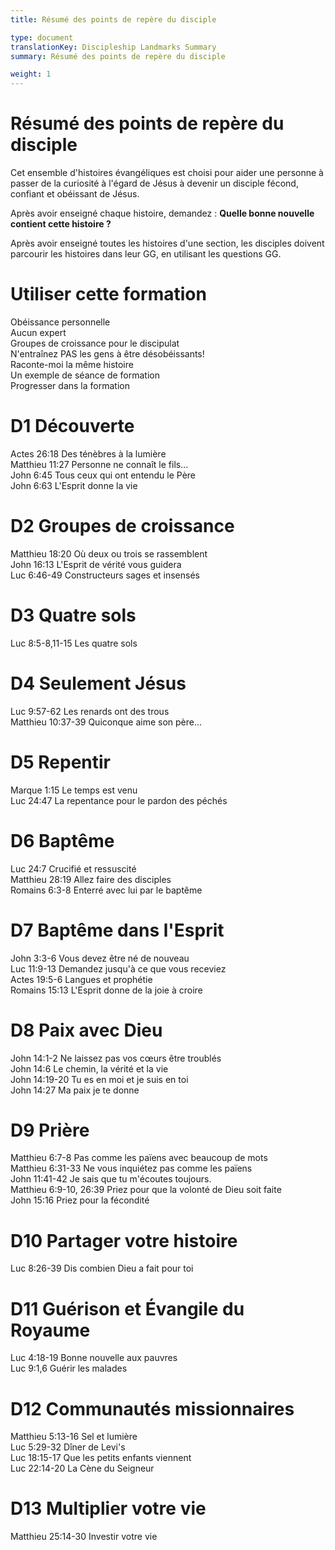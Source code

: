 ```yaml
---
title: Résumé des points de repère du disciple

type: document
translationKey: Discipleship Landmarks Summary
summary: Résumé des points de repère du disciple

weight: 1
---
```

# Résumé des points de repère du disciple
Cet ensemble d'histoires évangéliques est choisi pour aider une personne à passer de la curiosité à l'égard de Jésus à devenir un disciple fécond, confiant et obéissant de Jésus.

Après avoir enseigné chaque histoire, demandez : **Quelle bonne nouvelle contient cette histoire ?**

Après avoir enseigné toutes les histoires d'une section, les disciples doivent parcourir les histoires dans leur GG, en utilisant les questions GG.
# Utiliser cette formation

Obéissance personnelle  <br>Aucun expert  <br>Groupes de croissance pour le discipulat  <br>N'entraînez PAS les gens à être désobéissants!  <br>Raconte-moi la même histoire  <br>Un exemple de séance de formation  <br>Progresser dans la formation
# D1 Découverte

Actes 26:18 Des ténèbres à la lumière  <br>Matthieu 11:27 Personne ne connaît le fils...  <br>John 6:45 Tous ceux qui ont entendu le Père  <br>John 6:63 L'Esprit donne la vie
# D2 Groupes de croissance

Matthieu 18:20 Où deux ou trois se rassemblent  <br>John 16:13 L'Esprit de vérité vous guidera  <br>Luc 6:46-49 Constructeurs sages et insensés
# D3 Quatre sols

Luc 8:5-8,11-15 Les quatre sols
# D4 Seulement Jésus

Luc 9:57-62 Les renards ont des trous  <br>Matthieu 10:37-39 Quiconque aime son père...
# D5 Repentir

Marque 1:15 Le temps est venu  <br>Luc 24:47 La repentance pour le pardon des péchés
# D6 Baptême

Luc 24:7 Crucifié et ressuscité  <br>Matthieu 28:19 Allez faire des disciples  <br>Romains 6:3-8 Enterré avec lui par le baptême
# D7 Baptême dans l'Esprit

John 3:3-6 Vous devez être né de nouveau  <br>Luc 11:9-13 Demandez jusqu'à ce que vous receviez  <br>Actes 19:5-6 Langues et prophétie  <br>Romains 15:13 L'Esprit donne de la joie à croire
# D8 Paix avec Dieu

John 14:1-2 Ne laissez pas vos cœurs être troublés  <br>John 14:6 Le chemin, la vérité et la vie  <br>John 14:19-20 Tu es en moi et je suis en toi  <br>John 14:27 Ma paix je te donne
# D9 Prière

Matthieu 6:7-8 Pas comme les païens avec beaucoup de mots  <br>Matthieu 6:31-33 Ne vous inquiétez pas comme les païens  <br>John 11:41-42 Je sais que tu m'écoutes toujours.  <br>Matthieu 6:9-10, 26:39 Priez pour que la volonté de Dieu soit faite  <br>John 15:16 Priez pour la fécondité
# D10 Partager votre histoire

Luc 8:26-39 Dis combien Dieu a fait pour toi
# D11 Guérison et Évangile du Royaume

Luc 4:18-19 Bonne nouvelle aux pauvres  <br>Luc 9:1,6 Guérir les malades
# D12 Communautés missionnaires

Matthieu 5:13-16 Sel et lumière  <br>Luc 5:29-32 Dîner de Levi's  <br>Luc 18:15-17 Que les petits enfants viennent  <br>Luc 22:14-20 La Cène du Seigneur
# D13 Multiplier votre vie

Matthieu 25:14-30 Investir votre vie